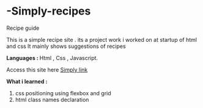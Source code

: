 # -Simply-recipes
Recipe guide 

This is a simple recipe site . its a project work i worked on at startup of html and css 
It mainly shows suggestions of recipes 

 <strong> Languages : </strong> Html , Css , Javascript.
 
  Access this site  here [Simply link](https://www.simply.davisisibor.com)
    
  <strong> What i learned : </strong> 
  1. css positioning using flexbox and grid
  2. html class names declaration
